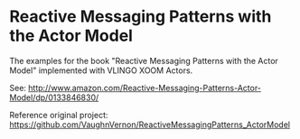 # Reactive Messaging Patterns with the Actor Model
The examples for the book "Reactive Messaging Patterns with the Actor Model" implemented with VLINGO XOOM Actors.

See: http://www.amazon.com/Reactive-Messaging-Patterns-Actor-Model/dp/0133846830/

Reference original project: https://github.com/VaughnVernon/ReactiveMessagingPatterns_ActorModel
